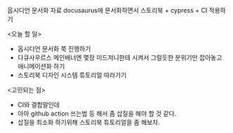옵시디언 문서화 자료 docusaurus에 문서화하면서 스토리북 + cypress + CI 적용하기

<오늘 할 일>
- 옵시디언 문서화 쭉 진행하기
- 다큐사우르스 메인배너엔 몇장 미드저니한테 시켜서 그럴듯한 분위기만 잡아놓고 애니메이션화 하기
- 스토리북 디자인 시스템 튜토리얼 따라가기

<고민되는 점>
- CI와 결합말인데
- 아마 github action 쓰는법 등 해서 좀 삽질을 해야 할 것 같다.
- 삽질을 최소화 하기위해 스토리북 튜토리얼을 좀 해보자.

